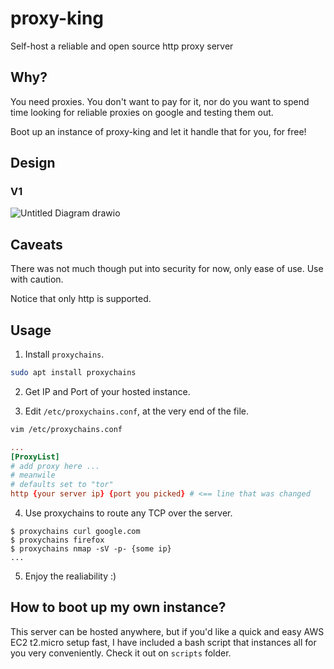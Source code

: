 # proxy-king

Self-host a reliable and open source http proxy server

## Why?

You need proxies. You don't want to pay for it, nor do you want to spend time looking for reliable proxies on google and testing them out.

Boot up an instance of proxy-king and let it handle that for you, for free!

## Design

### V1

![Untitled Diagram drawio](https://user-images.githubusercontent.com/45462822/178123292-f1f7bcc5-4e22-47d9-808a-d3101ebefc4e.png)

## Caveats 

There was not much though put into security for now, only ease of use. Use with caution.

Notice that only http is supported.

## Usage

1. Install `proxychains`.

```bash
sudo apt install proxychains
```

2. Get IP and Port of your hosted instance.

3. Edit `/etc/proxychains.conf`, at the very end of the file.


```bash
vim /etc/proxychains.conf
```

```conf
...
[ProxyList]
# add proxy here ...
# meanwile
# defaults set to "tor"
http {your server ip} {port you picked} # <== line that was changed
```

4. Use proxychains to route any TCP over the server.

```
$ proxychains curl google.com
$ proxychains firefox
$ proxychains nmap -sV -p- {some ip}
...
```

5. Enjoy the realiability :)

## How to boot up my own instance?

This server can be hosted anywhere, but if you'd like a quick and easy AWS EC2 t2.micro setup fast, I have included a bash script that instances all for you very conveniently. Check it out on `scripts` folder.

